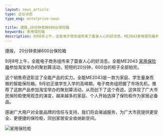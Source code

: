 ```yaml
---
layout: news_article
type: 企业动态
type_eng: enterprise-news

title: 捷报,20分钟卖掉600台保险箱
keywords: 家用保险箱
description: 9月8号上午，全能电子商务组传来了震奋人心的好消息。ME2043家用保险箱参加淘宝举办的聚划算活动，短短的20分钟，600台的柜子全部拍完。
---
```

捷报， 20分钟卖掉600台保险箱

9月8号上午，全能电子商务组传来了震奋人心的好消息。全能ME2043 [家用保险箱](http://www.qnn.com.cn/)参加淘宝举办的聚划算活动，短短的20分钟，600台的柜子全部拍完。

这个销售奇迹彰显了全能产品的实力。全能ME2043是一款为家庭、学生量身而做的智能保险箱。9月初正值学生入学的高峰期，电子商务组把握了市场先机，推荐了这款产品参加淘宝举办的聚划算活动，从而创下了这个奇迹。这体现了广大市民保险柜使用观念的演变，越来越多的家庭、个人开始选择了保险柜作为家居必备品。

感谢广大用户对全能品牌的信任与支持，我们将会竭诚服务，为广大市民提供更安全、更便捷的保险柜，同创家居安全收纳新空间。

![家用保险柜](http://www.qnn.com.cn/image-news/id035201.jpg)
